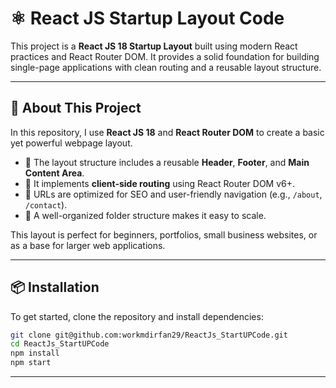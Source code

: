 # ⚛️ React JS Startup Layout Code

This project is a **React JS 18 Startup Layout** built using modern React practices and React Router DOM. It provides a solid foundation for building single-page applications with clean routing and a reusable layout structure.

---

## 📘 About This Project

In this repository, I use **React JS 18** and **React Router DOM** to create a basic yet powerful webpage layout.

- 🧱 The layout structure includes a reusable **Header**, **Footer**, and **Main Content Area**.
- 🧭 It implements **client-side routing** using React Router DOM v6+.
- 🔗 URLs are optimized for SEO and user-friendly navigation (e.g., `/about`, `/contact`).
- 📁 A well-organized folder structure makes it easy to scale.

This layout is perfect for beginners, portfolios, small business websites, or as a base for larger web applications.

---

## 📦 Installation

To get started, clone the repository and install dependencies:

```bash
git clone git@github.com:workmdirfan29/ReactJs_StartUPCode.git
cd ReactJs_StartUPCode
npm install
npm start
```
---

